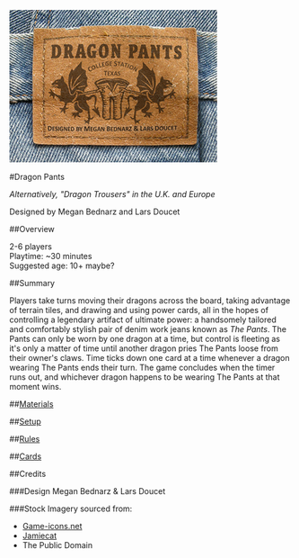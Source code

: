 ![Dragon Pants Logo](/dragon_pants/images/logo_color.png)

#Dragon Pants

*Alternatively, "Dragon Trousers" in the U.K. and Europe*

Designed by Megan Bednarz and Lars Doucet

##Overview

2-6 players  
Playtime: ~30 minutes  
Suggested age: 10+ maybe?

##Summary

Players take turns moving their dragons across the board, taking advantage of terrain tiles, and drawing and using power cards, all in the hopes of controlling a legendary artifact of ultimate power: a handsomely tailored and comfortably stylish pair of denim work jeans known as *The Pants*. The Pants can only be worn by one dragon at a time, but control is fleeting as it's only a matter of time until another dragon pries The Pants loose from their owner's claws. Time ticks down one card at a time whenever a dragon wearing The Pants ends their turn. The game concludes when the timer runs out, and whichever dragon happens to be wearing The Pants at that moment wins.

##[Materials](MATERIALS.md)

##[Setup](SETUP.md)

##[Rules](RULES.md)

##[Cards](CARDS.md)

##Credits

###Design
Megan Bednarz & Lars Doucet

###Stock Imagery sourced from:

- [Game-icons.net](http://game-icons.net/)  
- [Jamiecat](https://www.flickr.com/photos/jamiecat/4878986494/)
- The Public Domain

